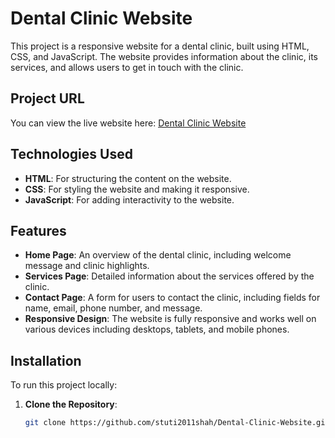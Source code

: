 # Dental Clinic Website

This project is a responsive website for a dental clinic, built using HTML, CSS, and JavaScript. The website provides information about the clinic, its services, and allows users to get in touch with the clinic.

## Project URL

You can view the live website here: [Dental Clinic Website](https://stuti2011shah.github.io/Dental-Clinic-Website/)

## Technologies Used

- **HTML**: For structuring the content on the website.
- **CSS**: For styling the website and making it responsive.
- **JavaScript**: For adding interactivity to the website.

## Features

- **Home Page**: An overview of the dental clinic, including welcome message and clinic highlights.
- **Services Page**: Detailed information about the services offered by the clinic.
- **Contact Page**: A form for users to contact the clinic, including fields for name, email, phone number, and message.
- **Responsive Design**: The website is fully responsive and works well on various devices including desktops, tablets, and mobile phones.

## Installation

To run this project locally:

1. **Clone the Repository**:
   ```bash
   git clone https://github.com/stuti2011shah/Dental-Clinic-Website.git
